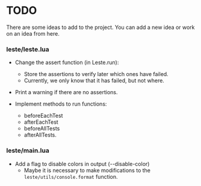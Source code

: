 # TODO

There are some ideas to add to the project. You can add a new idea or work
on an idea from here.

### leste/leste.lua

- Change the assert function (in Leste.run):
  - Store the assertions to verify later which ones have failed.
  - Currently, we only know that it has failed, but not where.

- Print a warning if there are no assertions.

- Implement methods to run functions:
  - beforeEachTest
  - afterEachTest
  - beforeAllTests
  - afterAllTests.

### leste/main.lua

- Add a flag to disable colors in output (--disable-color)
  - Maybe it is necessary to make modifications to the `leste/utils/console.format` function.
